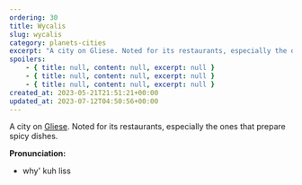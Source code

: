 ```yaml
---
ordering: 30
title: Wycalis
slug: wycalis
category: planets-cities
excerpt: "A city on Gliese. Noted for its restaurants, especially the ones that prepare spicy dishes.\nPronunci..."
spoilers:
    - { title: null, content: null, excerpt: null }
    - { title: null, content: null, excerpt: null }
    - { title: null, content: null, excerpt: null }
created_at: 2023-05-21T21:51:21+00:00
updated_at: 2023-07-12T04:50:56+00:00
---
```

A city on [Gliese](/category/planets-cities/gliese). Noted for its restaurants, especially the ones that prepare spicy dishes.

**Pronunciation:**
- why' kuh liss